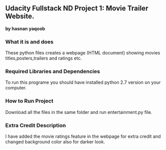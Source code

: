 ## Udacity Fullstack ND Project 1: Movie Trailer Website.
**by hasnan yaqoob**  <br/>
### What it is and does  
These python files creates a webpage (HTML document) showing movies titles,posters,trailers and ratings etc.
### Required Libraries and Dependencies <br/>
To run this programe you should have installed python 2.7 version on your computer.
### How to Run Project
Download all the files in the same folder and run entertainment.py file.
### Extra Credit Description
I have added the movie ratings feature in the webpage for extra credit and changed background color also for darker look.
